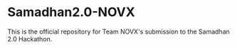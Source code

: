 # Samadhan2.0-NOVX
This is the official repository for Team NOVX's submission to the Samadhan 2.0 Hackathon.
